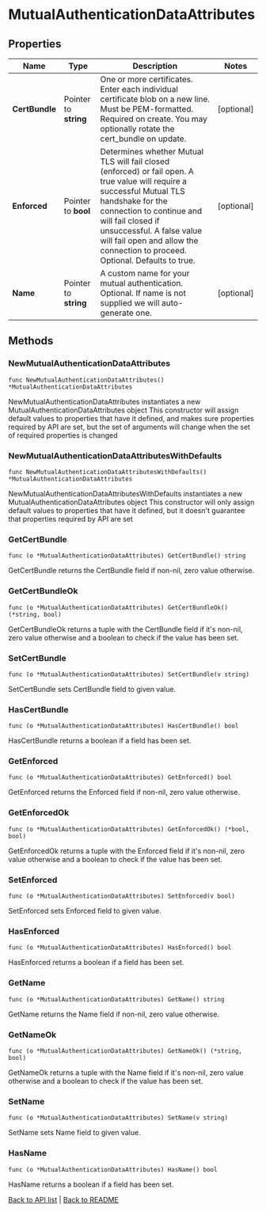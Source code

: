 # MutualAuthenticationDataAttributes

## Properties

Name | Type | Description | Notes
------------ | ------------- | ------------- | -------------
**CertBundle** | Pointer to **string** | One or more certificates. Enter each individual certificate blob on a new line. Must be PEM-formatted. Required on create. You may optionally rotate the cert_bundle on update. | [optional] 
**Enforced** | Pointer to **bool** | Determines whether Mutual TLS will fail closed (enforced) or fail open. A true value will require a successful Mutual TLS handshake for the connection to continue and will fail closed if unsuccessful. A false value will fail open and allow the connection to proceed. Optional. Defaults to true. | [optional] 
**Name** | Pointer to **string** | A custom name for your mutual authentication. Optional. If name is not supplied we will auto-generate one. | [optional] 

## Methods

### NewMutualAuthenticationDataAttributes

`func NewMutualAuthenticationDataAttributes() *MutualAuthenticationDataAttributes`

NewMutualAuthenticationDataAttributes instantiates a new MutualAuthenticationDataAttributes object
This constructor will assign default values to properties that have it defined,
and makes sure properties required by API are set, but the set of arguments
will change when the set of required properties is changed

### NewMutualAuthenticationDataAttributesWithDefaults

`func NewMutualAuthenticationDataAttributesWithDefaults() *MutualAuthenticationDataAttributes`

NewMutualAuthenticationDataAttributesWithDefaults instantiates a new MutualAuthenticationDataAttributes object
This constructor will only assign default values to properties that have it defined,
but it doesn't guarantee that properties required by API are set

### GetCertBundle

`func (o *MutualAuthenticationDataAttributes) GetCertBundle() string`

GetCertBundle returns the CertBundle field if non-nil, zero value otherwise.

### GetCertBundleOk

`func (o *MutualAuthenticationDataAttributes) GetCertBundleOk() (*string, bool)`

GetCertBundleOk returns a tuple with the CertBundle field if it's non-nil, zero value otherwise
and a boolean to check if the value has been set.

### SetCertBundle

`func (o *MutualAuthenticationDataAttributes) SetCertBundle(v string)`

SetCertBundle sets CertBundle field to given value.

### HasCertBundle

`func (o *MutualAuthenticationDataAttributes) HasCertBundle() bool`

HasCertBundle returns a boolean if a field has been set.

### GetEnforced

`func (o *MutualAuthenticationDataAttributes) GetEnforced() bool`

GetEnforced returns the Enforced field if non-nil, zero value otherwise.

### GetEnforcedOk

`func (o *MutualAuthenticationDataAttributes) GetEnforcedOk() (*bool, bool)`

GetEnforcedOk returns a tuple with the Enforced field if it's non-nil, zero value otherwise
and a boolean to check if the value has been set.

### SetEnforced

`func (o *MutualAuthenticationDataAttributes) SetEnforced(v bool)`

SetEnforced sets Enforced field to given value.

### HasEnforced

`func (o *MutualAuthenticationDataAttributes) HasEnforced() bool`

HasEnforced returns a boolean if a field has been set.

### GetName

`func (o *MutualAuthenticationDataAttributes) GetName() string`

GetName returns the Name field if non-nil, zero value otherwise.

### GetNameOk

`func (o *MutualAuthenticationDataAttributes) GetNameOk() (*string, bool)`

GetNameOk returns a tuple with the Name field if it's non-nil, zero value otherwise
and a boolean to check if the value has been set.

### SetName

`func (o *MutualAuthenticationDataAttributes) SetName(v string)`

SetName sets Name field to given value.

### HasName

`func (o *MutualAuthenticationDataAttributes) HasName() bool`

HasName returns a boolean if a field has been set.


[Back to API list](../README.md#documentation-for-api-endpoints) | [Back to README](../README.md)


